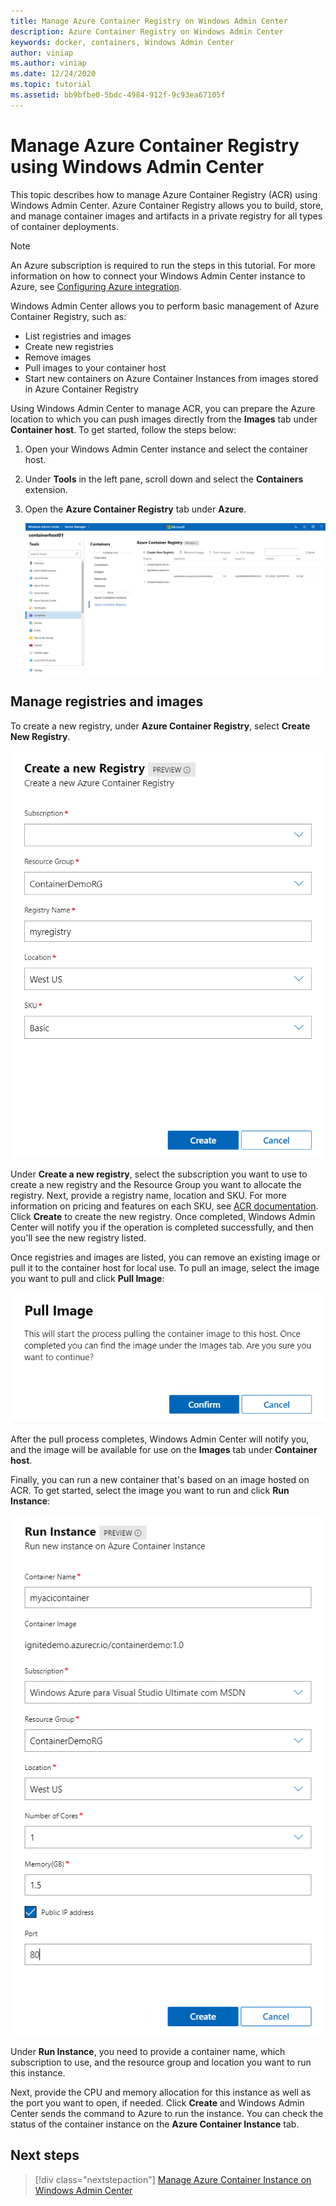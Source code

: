 ```yaml
---
title: Manage Azure Container Registry on Windows Admin Center
description: Azure Container Registry on Windows Admin Center
keywords: docker, containers, Windows Admin Center
author: viniap
ms.author: viniap
ms.date: 12/24/2020
ms.topic: tutorial
ms.assetid: bb9bfbe0-5bdc-4984-912f-9c93ea67105f
---
```

# Manage Azure Container Registry using Windows Admin Center

This topic describes how to manage Azure Container Registry (ACR) using Windows Admin Center. Azure Container Registry allows you to build, store, and manage container images and artifacts in a private registry for all types of container deployments. 

>[!Note]
>An Azure subscription is required to run the steps in this tutorial. For more information on how to connect your Windows Admin Center instance to Azure, see [Configuring Azure integration](https://docs.microsoft.com/windows-server/manage/windows-admin-center/azure/azure-integration).

Windows Admin Center allows you to perform basic management of Azure Container Registry, such as:
  
- List registries and images 
- Create new registries 
- Remove images 
- Pull images to your container host
- Start new containers on Azure Container Instances from images stored in Azure Container Registry

Using Windows Admin Center to manage ACR, you can prepare the Azure location to which you can push images directly from the **Images** tab under **Container host**. To get started, follow the steps below:  

1. Open your Windows Admin Center instance and select the container host. 
2. Under **Tools** in the left pane, scroll down and select the **Containers** extension.
3. Open the **Azure Container Registry** tab under **Azure**.

    ![WAC-ACR](./media/WAC-ACR.png)

## Manage registries and images

To create a new registry, under **Azure Container Registry**, select **Create New Registry**.

![WAC-ACRNew](./media/WAC-ACRNew.png)

Under **Create a new registry**, select the subscription you want to use to create a new registry and the Resource Group you want to allocate the registry. Next, provide a registry name, location and SKU. For more information on pricing and features on each SKU, see [ACR documentation](https://docs.microsoft.com/en-us/azure/container-registry/). Click **Create** to create the new registry. Once completed, Windows Admin Center will notify you if the operation is completed successfully, and then you'll see the new registry listed.

Once registries and images are listed, you can remove an existing image or pull it to the container host for local use. To pull an image, select the image you want to pull and click **Pull Image**:

![WAC-ACRPull](./media/WAC-ACRPull.png)

After the pull process completes, Windows Admin Center will notify you, and the image will be available for use on the **Images** tab under **Container host**.

Finally, you can run a new container that's based on an image hosted on ACR. To get started, select the image you want to run and click **Run Instance**:

![WAC-ACRRun](./media/WAC-ACRRun.png)

Under **Run Instance**, you need to provide a container name, which subscription to use, and the resource group and location you want to run this instance.

Next, provide the CPU and memory allocation for this instance as well as the port you want to open, if needed. Click **Create** and Windows Admin Center sends the command to Azure to run the instance. You can check the status of the container instance on the **Azure Container Instance** tab.

## Next steps

> [!div class="nextstepaction"]
> [Manage Azure Container Instance on Windows Admin Center](./wac-aci.md)